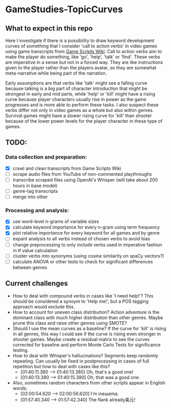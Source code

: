 # GameStudies-TopicCurves
## What to expect in this repo
Here I investigate if there is a possibility to draw keyword development curves of something that I consider 'call to action verbs' in video games using game transcripts from [Game Scripts Wiki](https://game-scripts-wiki.blogspot.com/). 
Call to action verbs aim to make the player do something, like 'go', 'help', 'talk' or 'find'. 
These verbs are imperative in a sense but not in a forced way. 
They are like instructions given to the player rather than the players avatar, so they are somewhat meta-narrative while being part of the narration. 

Early assumptions are that verbs like 'talk' might see a falling curve because talking is a big part of character introduction that might be strongest in early and mid parts, while 'help' or 'kill' might have a rising curve because player characters usually rise in power as the game progresses and is more able to perform these tasks. 
I also suspect these verbs differ not only in video games as a whole but also within genres. 
Survival games might have a slower rising curve for 'kill' than shooter because of the lower power levels for the player character in these type of games. 

## TODO:
### Data collection and preparation:
- [x] crawl and clean transcripts from Game Scripts Wiki
- [ ] scrape audio files from YouTube of non-commented playthroughs
- [ ] transcribe scraped files using OpenAI's Whisper (will take about 200 hours in base model)
- [ ] genre-tag transcripts
- [ ] merge into other 

### Processing and analysis:
- [x] use word-level n-grams of variable sizes
- [x] calculate keyword importance for every n-gram using term frequency
- [x] plot relative importance for every keyword for all games and by genre
- [ ] expant analysis to all verbs instead of chosen verbs to avoid bias
- [ ] change preprocessing to only include verbs used in imperative fashion in tf value calculation
- [ ] cluster verbs into synonyms (using cosine similarity on spaCy vectors?)
- [ ] calculate ANOVA or other tests to check for significant differences between genres

## Current challenges
- How to deal with compound verbs in cases like 'I need help!'? This should be considered a synoym to 'Help me!', but a POS tagging approach would exclude this.
- How to account for uneven class distribution? Action adventure is the dominant class with much higher distribution than other genres. Maybe prune this class and raise other genres using SMOTE?
- Should I use the mean curves as a baseline? If the curve for 'kill' is rising in all genres, this way I could see if the curve is rising even stronger in shooter games. Maybe create a residual matrix to see the curves corrected for baseline and perform Monte Carlo Tests for significance testing.
- How to deal with Whisper's hallucinations? Segments keep randomly repeating. Can usually be fixed in postprocessing in cases of full repetition but how to deal with cases like this?
  - [01:40:11.380 --> 01:40:13.380]  Oh, that's a good one!
  - [01:40:13.380 --> 01:40:15.380]  Oh, that was a good one.
- Also, sometimes random characters from other scripts appear in English words:
  - [02:00:54.620 --> 02:00:56.620]  I'm inешema.
  - [01:57:40.340 --> 01:57:42.340]  The flank already美元!
